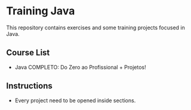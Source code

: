 # Training Java

This repository contains exercises and some training projects focused in Java.

## Course List

 - Java COMPLETO: Do Zero ao Profissional + Projetos!

## Instructions

 - Every project need to be opened inside sections.
